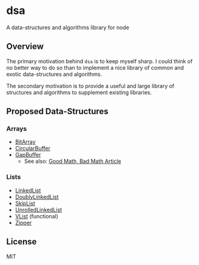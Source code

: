 # dsa
A data-structures and algorithms library for node

## Overview
The primary motivation behind `dsa` is to keep myself sharp. I could think of
no better way to do so than to implement a nice library of common and exotic
data-structures and algorithms.

The secondary motivation is to provide a useful and large library of structures
and algorithms to supplement existing libraries.

## Proposed Data-Structures

### Arrays

- [BitArray](https://en.wikipedia.org/wiki/Bit_array)
- [CircularBuffer](https://en.wikipedia.org/wiki/Circular_buffer)
- [GapBuffer](https://en.wikipedia.org/wiki/Gap_buffer)
  - See also: [Good Math, Bad Math Article](http://scienceblogs.com/goodmath/2009/02/18/gap-buffers-or-why-bother-with-1/)

### Lists

- [LinkedList](https://en.wikipedia.org/wiki/Linked_list)
- [DoublyLinkedList](https://en.wikipedia.org/wiki/Doubly_linked_list)
- [SkipList](https://en.wikipedia.org/wiki/Skip_list)
- [UnrolledLinkedList](https://en.wikipedia.org/wiki/Unrolled_linked_list)
- [VList](https://en.wikipedia.org/wiki/VList) (functional)
- [Zipper](https://en.wikipedia.org/wiki/Zipper_(data_structure))

## License
MIT
